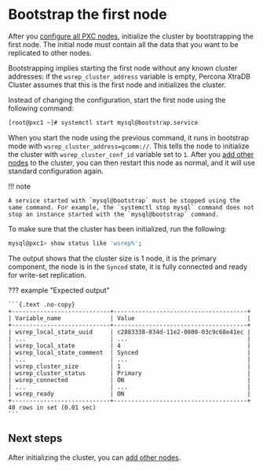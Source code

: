 # Bootstrap the first node

After you [configure all PXC nodes](configure.md#configure), initialize the cluster by
bootstrapping the first node.  The initial node must contain all the data that
you want to be replicated to other nodes.

Bootstrapping implies starting the first node without any known cluster
addresses: if the `wsrep_cluster_address` variable is empty, Percona XtraDB Cluster assumes that this is the first node and initializes the cluster.

Instead of changing the configuration, start the first node using the following
command:

```{.bash data-prompt="[root@pxc1 ~]#"}
[root@pxc1 ~]# systemctl start mysql@bootstrap.service
```

When you start the node using the previous command,
it runs in bootstrap mode with `wsrep_cluster_address=gcomm://`.
This tells the node to initialize the cluster
with `wsrep_cluster_conf_id` variable set to `1`.
After you [add other nodes](add-node.md#add-node) to the cluster,
you can then restart this node as normal,
and it will use standard configuration again.

!!! note

    A service started with `mysql@bootstrap` must be stopped using the same command. For example, the `systemctl stop mysql` command does not stop an instance started with the `mysql@bootstrap` command.

To make sure that the cluster has been initialized, run the following:

```{.bash data-prompt="mysql@pxc1>"}
mysql@pxc1> show status like 'wsrep%';
```

The output shows that the cluster size is 1 node,
it is the primary component, the node is in the `Synced` state,
it is fully connected and ready for write-set replication.

??? example "Expected output"

    ```{.text .no-copy}
    +----------------------------+--------------------------------------+
    | Variable_name              | Value                                |
    +----------------------------+--------------------------------------+
    | wsrep_local_state_uuid     | c2883338-834d-11e2-0800-03c9c68e41ec |
    | ...                        | ...                                  |
    | wsrep_local_state          | 4                                    |
    | wsrep_local_state_comment  | Synced                               |
    | ...                        | ...                                  |
    | wsrep_cluster_size         | 1                                    |
    | wsrep_cluster_status       | Primary                              |
    | wsrep_connected            | ON                                   |
    | ...                        | ...                                  |
    | wsrep_ready                | ON                                   |
    +----------------------------+--------------------------------------+
    40 rows in set (0.01 sec)
    ```

## Next steps

After initializing the cluster, you can [add other nodes](add-node.md#add-node).
